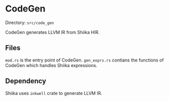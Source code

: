 # CodeGen

Directory: `src/code_gen`

CodeGen generates LLVM IR from Shiika HIR.

## Files

`mod.rs` is the entry point of CodeGen. `gen_exprs.rs` contians the functions of CodeGen which handles Shiika expressions.

## Dependency

Shiika uses `inkwell` crate to generate LLVM IR.
